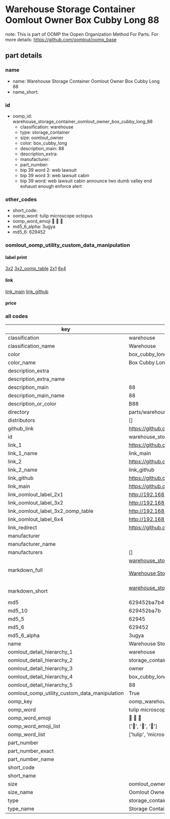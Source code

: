 # Warehouse Storage Container Oomlout Owner Box Cubby Long 88  

note: This is part of OOMP the Oopen Organization Method For Parts. For more details: https://github.com/oomlout/oomp_base

##  part details
  







### name
* name: Warehouse Storage Container Oomlout Owner Box Cubby Long 88
* name_short: 
### id
* oomp_id: warehouse_storage_container_oomlout_owner_box_cubby_long_88
  * classification: warehouse
  * type: storage_container
  * size: oomlout_owner
  * color: box_cubby_long
  * description_main: 88
  * description_extra: 
  * manufacturer: 
  * part_number: 
  * bip 39 word 2: web lawsuit
  * bip 39 word 3: web lawsuit cabin
  * bip 39 word: web lawsuit cabin announce two dumb valley end exhaust enough enforce alert

### other_codes
* short_code: 
* oomp_word: tulip microscope octopus
* oomp_word_emoji :tulip: :microscope: :octopus:
* md5_6_alpha: 3ugya
* md5_6: 629452






### oomlout_oomp_utility_custom_data_manipulation
#### label print
[3x2](http://192.168.1.245:1112/?label=oomp%203ugya)
[3x2_oomp_table](http://192.168.1.108:1112/?label=oomp%203ugya)
[2x1](http://192.168.1.242:1112/?label=oomp%203ugya)
[6x4](http://192.168.1.55:1112/?label=oomp%203ugya)    

#### link

[link_main](https://github.com/oomlout/oomlout_oomp_version_1_messy/tree/main/parts/warehouse_storage_container_oomlout_owner_box_cubby_long_88) [link_github](https://github.com/oomlout/oomlout_oomp_version_1_messy/tree/main/parts/warehouse_storage_container_oomlout_owner_box_cubby_long_88)                             

#### price







### all codes 
| key | value |  
| --- | --- |  
| classification | warehouse |  
| classification_name | Warehouse |  
| color | box_cubby_long |  
| color_name | Box Cubby Long |  
| description_extra |  |  
| description_extra_name |  |  
| description_main | 88 |  
| description_main_name | 88 |  
| description_or_color | B88 |  
| directory | parts/warehouse_storage_container_oomlout_owner_box_cubby_long_88 |  
| distributors | [] |  
| github_link | https://github.com/oomlout/oomlout_oomp_part_src/tree/main/parts/warehouse_storage_container_oomlout_owner_box_cubby_long_88 |  
| id | warehouse_storage_container_oomlout_owner_box_cubby_long_88 |  
| link_1 | https://github.com/oomlout/oomlout_oomp_version_1_messy/tree/main/parts/warehouse_storage_container_oomlout_owner_box_cubby_long_88 |  
| link_1_name | link_main |  
| link_2 | https://github.com/oomlout/oomlout_oomp_version_1_messy/tree/main/parts/warehouse_storage_container_oomlout_owner_box_cubby_long_88 |  
| link_2_name | link_github |  
| link_github | https://github.com/oomlout/oomlout_oomp_version_1_messy/tree/main/parts/warehouse_storage_container_oomlout_owner_box_cubby_long_88 |  
| link_main | https://github.com/oomlout/oomlout_oomp_version_1_messy/tree/main/parts/warehouse_storage_container_oomlout_owner_box_cubby_long_88 |  
| link_oomlout_label_2x1 | http://192.168.1.242:1112/?label=oomp%203ugya |  
| link_oomlout_label_3x2 | http://192.168.1.245:1112/?label=oomp%203ugya |  
| link_oomlout_label_3x2_oomp_table | http://192.168.1.108:1112/?label=oomp%203ugya |  
| link_oomlout_label_6x4 | http://192.168.1.55:1112/?label=oomp%203ugya |  
| link_redirect | https://github.com/oomlout/oomlout_oomp_version_1_messy/tree/main/parts/warehouse_storage_container_oomlout_owner_box_cubby_long_88 |  
| manufacturer |  |  
| manufacturer_name |  |  
| manufacturers | [] |  
| markdown_full | [warehouse_storage_container_oomlout_owner_box_cubby_long_88](none)<br>[](none)<br>[Warehouse Storage Container Oomlout Owner Box Cubby Long 88](none)<br><br> |  
| markdown_short | [warehouse_storage_container_oomlout_owner_box_cubby_long_88](none)<br><br> |  
| md5 | 629452ba7b499e1d0ff5d0943f9f8fc6 |  
| md5_10 | 629452ba7b |  
| md5_5 | 62945 |  
| md5_6 | 629452 |  
| md5_6_alpha | 3ugya |  
| name | Warehouse Storage Container Oomlout Owner Box Cubby Long 88 |  
| oomlout_detail_hierarchy_1 | warehouse |  
| oomlout_detail_hierarchy_2 | storage_container |  
| oomlout_detail_hierarchy_3 | owner |  
| oomlout_detail_hierarchy_4 | box_cubby_long |  
| oomlout_detail_hierarchy_5 | 88 |  
| oomlout_oomp_utility_custom_data_manipulation | True |  
| oomp_key | oomp_warehouse_storage_container_oomlout_owner_box_cubby_long_88 |  
| oomp_word | tulip microscope octopus |  
| oomp_word_emoji | :tulip: :microscope: :octopus: |  
| oomp_word_emoji_list | [':tulip:', ':microscope:', ':octopus:'] |  
| oomp_word_list | ['tulip', 'microscope', 'octopus'] |  
| part_number |  |  
| part_number_exact |  |  
| part_number_name |  |  
| short_code |  |  
| short_name |  |  
| size | oomlout_owner |  
| size_name | Oomlout Owner |  
| type | storage_container |  
| type_name | Storage Container |  
